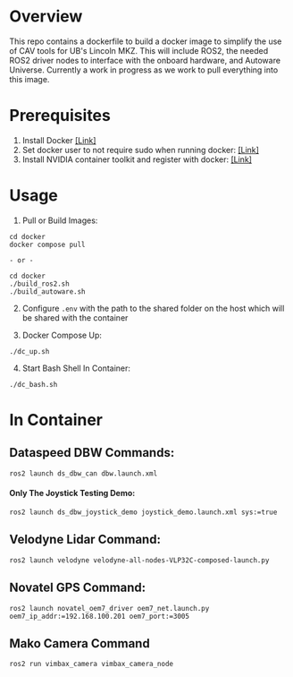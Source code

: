 # Overview
This repo contains a dockerfile to build a docker image to simplify the use of CAV tools for UB's Lincoln MKZ. This will include ROS2, the needed ROS2 driver nodes to interface with the onboard hardware, and Autoware Universe. Currently a work in progress as we work to pull everything into this image.

# Prerequisites
1) Install Docker [[Link]](https://docs.docker.com/engine/install/ubuntu/)
2) Set docker user to not require sudo when running docker: [[Link]](https://docs.docker.com/engine/install/)
3) Install NVIDIA container toolkit and register with docker: [[Link]](https://docs.nvidia.com/datacenter/cloud-native/container-toolkit/latest/install-guide.html)

# Usage
1) Pull or Build Images:
```
cd docker
docker compose pull

- or -

cd docker 
./build_ros2.sh
./build_autoware.sh
```
2) Configure `.env` with the path to the shared folder on the host which will be shared with the container

3) Docker Compose Up:
```
./dc_up.sh
```
4) Start Bash Shell In Container:
```
./dc_bash.sh
```

# In Container
## Dataspeed DBW Commands:
    ros2 launch ds_dbw_can dbw.launch.xml
    
#### Only The Joystick Testing Demo:
```
ros2 launch ds_dbw_joystick_demo joystick_demo.launch.xml sys:=true
```

## Velodyne Lidar Command:
    ros2 launch velodyne velodyne-all-nodes-VLP32C-composed-launch.py

## Novatel GPS Command:
    ros2 launch novatel_oem7_driver oem7_net.launch.py oem7_ip_addr:=192.168.100.201 oem7_port:=3005

## Mako Camera Command
    ros2 run vimbax_camera vimbax_camera_node
